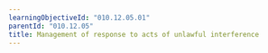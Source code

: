 ```yaml
---
learningObjectiveId: "010.12.05.01"
parentId: "010.12.05"
title: Management of response to acts of unlawful interference
---
```

